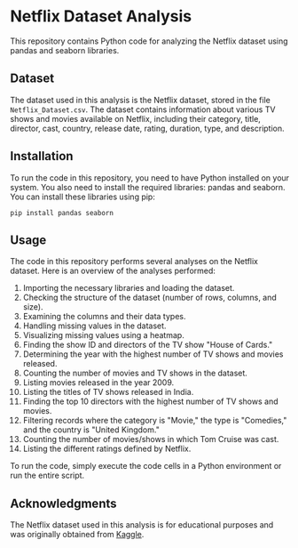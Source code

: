 # Netflix Dataset Analysis

This repository contains Python code for analyzing the Netflix dataset using pandas and seaborn libraries.

## Dataset
The dataset used in this analysis is the Netflix dataset, stored in the file `Netflix_Dataset.csv`. The dataset contains information about various TV shows and movies available on Netflix, including their category, title, director, cast, country, release date, rating, duration, type, and description.

## Installation
To run the code in this repository, you need to have Python installed on your system. You also need to install the required libraries: pandas and seaborn. You can install these libraries using pip:

```
pip install pandas seaborn
```

## Usage
The code in this repository performs several analyses on the Netflix dataset. Here is an overview of the analyses performed:

1. Importing the necessary libraries and loading the dataset.
2. Checking the structure of the dataset (number of rows, columns, and size).
3. Examining the columns and their data types.
4. Handling missing values in the dataset.
5. Visualizing missing values using a heatmap.
6. Finding the show ID and directors of the TV show "House of Cards."
7. Determining the year with the highest number of TV shows and movies released.
8. Counting the number of movies and TV shows in the dataset.
9. Listing movies released in the year 2009.
10. Listing the titles of TV shows released in India.
11. Finding the top 10 directors with the highest number of TV shows and movies.
12. Filtering records where the category is "Movie," the type is "Comedies," and the country is "United Kingdom."
13. Counting the number of movies/shows in which Tom Cruise was cast.
14. Listing the different ratings defined by Netflix.

To run the code, simply execute the code cells in a Python environment or run the entire script.

## Acknowledgments
The Netflix dataset used in this analysis is for educational purposes and was originally obtained from [Kaggle](https://www.kaggle.com/shivamb/netflix-shows).
 
